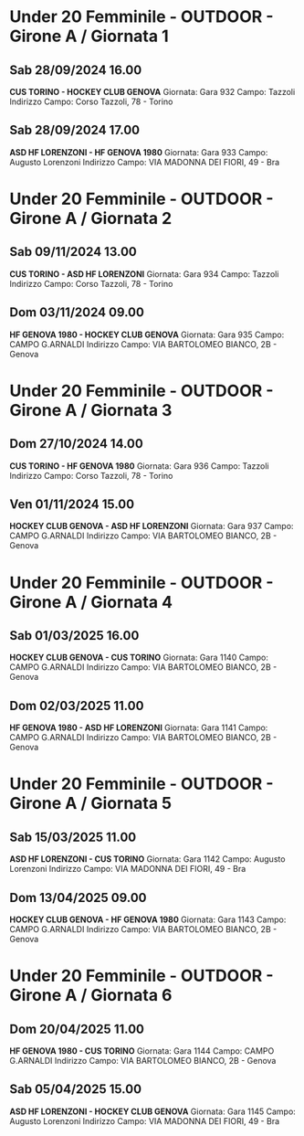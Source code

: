 # Under 20 Femminile - OUTDOOR  - Girone A / Giornata 1
## Sab 28/09/2024 16.00
**CUS TORINO - HOCKEY CLUB GENOVA**
Giornata: Gara 932
Campo: Tazzoli 
Indirizzo Campo:  Corso Tazzoli, 78 - Torino


## Sab 28/09/2024 17.00
**ASD HF LORENZONI - HF GENOVA 1980**
Giornata: Gara 933
Campo: Augusto Lorenzoni 
Indirizzo Campo:  VIA MADONNA DEI FIORI, 49 - Bra

# Under 20 Femminile - OUTDOOR  - Girone A / Giornata 2
## Sab 09/11/2024 13.00
**CUS TORINO - ASD HF LORENZONI**
Giornata: Gara 934
Campo: Tazzoli 
Indirizzo Campo:  Corso Tazzoli, 78 - Torino


## Dom 03/11/2024 09.00
**HF GENOVA 1980 - HOCKEY CLUB GENOVA**
Giornata: Gara 935
Campo: CAMPO G.ARNALDI 
Indirizzo Campo:  VIA BARTOLOMEO BIANCO, 2B - Genova

# Under 20 Femminile - OUTDOOR  - Girone A / Giornata 3
## Dom 27/10/2024 14.00
**CUS TORINO - HF GENOVA 1980**
Giornata: Gara 936
Campo: Tazzoli 
Indirizzo Campo:  Corso Tazzoli, 78 - Torino


## Ven 01/11/2024 15.00
**HOCKEY CLUB GENOVA - ASD HF LORENZONI**
Giornata: Gara 937
Campo: CAMPO G.ARNALDI 
Indirizzo Campo:  VIA BARTOLOMEO BIANCO, 2B - Genova

# Under 20 Femminile - OUTDOOR  - Girone A / Giornata 4
## Sab 01/03/2025 16.00
**HOCKEY CLUB GENOVA - CUS TORINO**
Giornata: Gara 1140
Campo: CAMPO G.ARNALDI 
Indirizzo Campo:  VIA BARTOLOMEO BIANCO, 2B - Genova


## Dom 02/03/2025 11.00
**HF GENOVA 1980 - ASD HF LORENZONI**
Giornata: Gara 1141
Campo: CAMPO G.ARNALDI 
Indirizzo Campo:  VIA BARTOLOMEO BIANCO, 2B - Genova

# Under 20 Femminile - OUTDOOR  - Girone A / Giornata 5
## Sab 15/03/2025 11.00
**ASD HF LORENZONI - CUS TORINO**
Giornata: Gara 1142
Campo: Augusto Lorenzoni 
Indirizzo Campo:  VIA MADONNA DEI FIORI, 49 - Bra


## Dom 13/04/2025 09.00
**HOCKEY CLUB GENOVA - HF GENOVA 1980**
Giornata: Gara 1143
Campo: CAMPO G.ARNALDI 
Indirizzo Campo:  VIA BARTOLOMEO BIANCO, 2B - Genova

# Under 20 Femminile - OUTDOOR  - Girone A / Giornata 6
## Dom 20/04/2025 11.00
**HF GENOVA 1980 - CUS TORINO**
Giornata: Gara 1144
Campo: CAMPO G.ARNALDI 
Indirizzo Campo:  VIA BARTOLOMEO BIANCO, 2B - Genova


## Sab 05/04/2025 15.00
**ASD HF LORENZONI - HOCKEY CLUB GENOVA**
Giornata: Gara 1145
Campo: Augusto Lorenzoni 
Indirizzo Campo:  VIA MADONNA DEI FIORI, 49 - Bra

